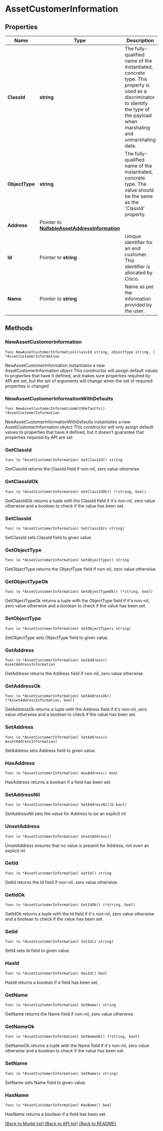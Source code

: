 # AssetCustomerInformation

## Properties

Name | Type | Description | Notes
------------ | ------------- | ------------- | -------------
**ClassId** | **string** | The fully-qualified name of the instantiated, concrete type. This property is used as a discriminator to identify the type of the payload when marshaling and unmarshaling data. | [default to "asset.CustomerInformation"]
**ObjectType** | **string** | The fully-qualified name of the instantiated, concrete type. The value should be the same as the &#39;ClassId&#39; property. | [default to "asset.CustomerInformation"]
**Address** | Pointer to [**NullableAssetAddressInformation**](AssetAddressInformation.md) |  | [optional] 
**Id** | Pointer to **string** | Unique identifier for an end customer. This identifier is allocated by Cisco. | [optional] [readonly] 
**Name** | Pointer to **string** | Name as per the information provided by the user. | [optional] [readonly] 

## Methods

### NewAssetCustomerInformation

`func NewAssetCustomerInformation(classId string, objectType string, ) *AssetCustomerInformation`

NewAssetCustomerInformation instantiates a new AssetCustomerInformation object
This constructor will assign default values to properties that have it defined,
and makes sure properties required by API are set, but the set of arguments
will change when the set of required properties is changed

### NewAssetCustomerInformationWithDefaults

`func NewAssetCustomerInformationWithDefaults() *AssetCustomerInformation`

NewAssetCustomerInformationWithDefaults instantiates a new AssetCustomerInformation object
This constructor will only assign default values to properties that have it defined,
but it doesn't guarantee that properties required by API are set

### GetClassId

`func (o *AssetCustomerInformation) GetClassId() string`

GetClassId returns the ClassId field if non-nil, zero value otherwise.

### GetClassIdOk

`func (o *AssetCustomerInformation) GetClassIdOk() (*string, bool)`

GetClassIdOk returns a tuple with the ClassId field if it's non-nil, zero value otherwise
and a boolean to check if the value has been set.

### SetClassId

`func (o *AssetCustomerInformation) SetClassId(v string)`

SetClassId sets ClassId field to given value.


### GetObjectType

`func (o *AssetCustomerInformation) GetObjectType() string`

GetObjectType returns the ObjectType field if non-nil, zero value otherwise.

### GetObjectTypeOk

`func (o *AssetCustomerInformation) GetObjectTypeOk() (*string, bool)`

GetObjectTypeOk returns a tuple with the ObjectType field if it's non-nil, zero value otherwise
and a boolean to check if the value has been set.

### SetObjectType

`func (o *AssetCustomerInformation) SetObjectType(v string)`

SetObjectType sets ObjectType field to given value.


### GetAddress

`func (o *AssetCustomerInformation) GetAddress() AssetAddressInformation`

GetAddress returns the Address field if non-nil, zero value otherwise.

### GetAddressOk

`func (o *AssetCustomerInformation) GetAddressOk() (*AssetAddressInformation, bool)`

GetAddressOk returns a tuple with the Address field if it's non-nil, zero value otherwise
and a boolean to check if the value has been set.

### SetAddress

`func (o *AssetCustomerInformation) SetAddress(v AssetAddressInformation)`

SetAddress sets Address field to given value.

### HasAddress

`func (o *AssetCustomerInformation) HasAddress() bool`

HasAddress returns a boolean if a field has been set.

### SetAddressNil

`func (o *AssetCustomerInformation) SetAddressNil(b bool)`

 SetAddressNil sets the value for Address to be an explicit nil

### UnsetAddress
`func (o *AssetCustomerInformation) UnsetAddress()`

UnsetAddress ensures that no value is present for Address, not even an explicit nil
### GetId

`func (o *AssetCustomerInformation) GetId() string`

GetId returns the Id field if non-nil, zero value otherwise.

### GetIdOk

`func (o *AssetCustomerInformation) GetIdOk() (*string, bool)`

GetIdOk returns a tuple with the Id field if it's non-nil, zero value otherwise
and a boolean to check if the value has been set.

### SetId

`func (o *AssetCustomerInformation) SetId(v string)`

SetId sets Id field to given value.

### HasId

`func (o *AssetCustomerInformation) HasId() bool`

HasId returns a boolean if a field has been set.

### GetName

`func (o *AssetCustomerInformation) GetName() string`

GetName returns the Name field if non-nil, zero value otherwise.

### GetNameOk

`func (o *AssetCustomerInformation) GetNameOk() (*string, bool)`

GetNameOk returns a tuple with the Name field if it's non-nil, zero value otherwise
and a boolean to check if the value has been set.

### SetName

`func (o *AssetCustomerInformation) SetName(v string)`

SetName sets Name field to given value.

### HasName

`func (o *AssetCustomerInformation) HasName() bool`

HasName returns a boolean if a field has been set.


[[Back to Model list]](../README.md#documentation-for-models) [[Back to API list]](../README.md#documentation-for-api-endpoints) [[Back to README]](../README.md)


